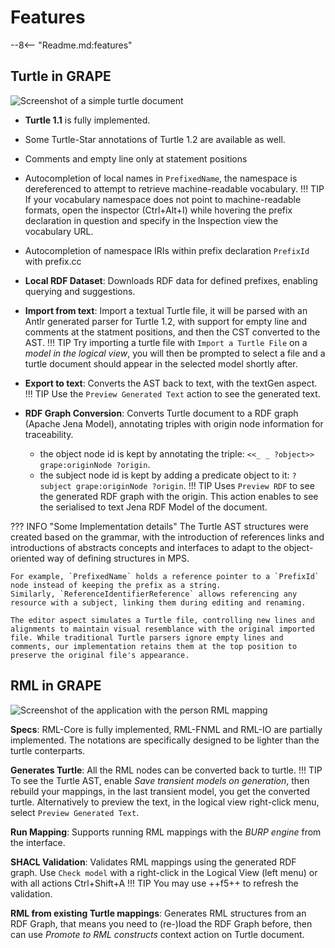 # Features

--8<-- "Readme.md:features"

## Turtle in GRAPE

![Screenshot of a simple turtle document](assets/images/turtle_example.png)

- **Turtle 1.1** is fully implemented.
- Some Turtle-Star annotations of Turtle 1.2 are available as well.
- Comments and empty line only at statement positions
- Autocompletion of local names in `PrefixedName`, the namespace is dereferenced to attempt to retrieve machine-readable vocabulary.
  !!! TIP
  If your vocabulary namespace does not point to machine-readable formats, open the inspector (Ctrl+Alt+I) while hovering the prefix declaration in question and specify in the Inspection view the vocabulary URL.
- Autocompletion of namespace IRIs within prefix declaration `PrefixId` with prefix.cc
- **Local RDF Dataset**: Downloads RDF data for defined prefixes, enabling querying and suggestions.
- **Import from text**: Import a textual Turtle file, it will be parsed with an Antlr generated parser for Turtle 1.2, with support for empty line and comments at the statment positions, and then the CST converted to the AST.
  !!! TIP
  Try importing a turtle file with `Import a Turtle File` on a *model in the logical view*, you will then be prompted to select a file and a turtle document should appear in the selected model shortly after.

- **Export to text**: Converts the AST back to text, with the textGen aspect.
  !!! TIP
  Use the `Preview Generated Text` action to see the generated text.

- **RDF Graph Conversion**: Converts Turtle document to a RDF graph (Apache Jena Model), annotating triples with origin node information for traceability.
    - the object node id is kept by annotating the triple: `<<_ _ ?object>> grape:originNode ?origin`.
    - the subject node id is kept by adding a predicate object to it: `?subject grape:originNode ?origin`.
      !!! TIP
      Uses `Preview RDF` to see the generated RDF graph with the origin.
      This action enables to see the serialised to text Jena RDF Model of the document.

??? INFO "Some Implementation details"
    The Turtle AST structures were created based on the grammar, with the introduction of references links and introductions of abstracts concepts and interfaces to adapt to the object-oriented way of defining structures in MPS.

    For example, `PrefixedName` holds a reference pointer to a `PrefixId` node instead of keeping the prefix as a string. 
    Similarly, `ReferenceIdentifierReference` allows referencing any resource with a subject, linking them during editing and renaming.
    
    The editor aspect simulates a Turtle file, controlling new lines and alignments to maintain visual resemblance with the original imported file. While traditional Turtle parsers ignore empty lines and comments, our implementation retains them at the top position to preserve the original file's appearance.



## RML in GRAPE

![Screenshot of the application with the person RML mapping](assets/images/app_people_run.png)

**Specs**: RML-Core is fully implemented, RML-FNML and RML-IO are partially implemented. The notations are specifically designed to be lighter than the turtle conterparts.

**Generates Turtle**: All the RML nodes can be converted back to turtle.
!!! TIP
    To see the Turtle AST, enable *Save transient models on generation*, then rebuild your mappings, in the last transient model, you get the converted turtle.
    Alternatively to preview the text, in the logical view right-click menu, select `Preview Generated Text`.

**Run Mapping**: Supports running RML mappings with the _BURP engine_ from the interface.

**SHACL Validation**: Validates RML mappings using the generated RDF graph.
Use `Check model` with a right-click in the Logical View (left menu) or with all actions Ctrl+Shift+A
!!! TIP
    You may use ++f5++ to refresh the validation.

**RML from existing Turtle mappings**:
Generates RML structures from an RDF Graph, that means you need to (re-)load the RDF Graph before,
then can use _Promote to RML constructs_ context action on Turtle document.

